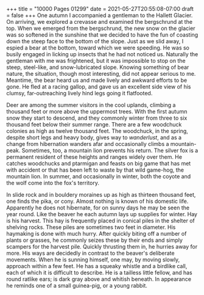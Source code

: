 +++
title = "10000 Pages 01299"
date = 2021-05-27T20:55:08-07:00
draft = false
+++
One autumn I accompanied a gentleman to the Hallett Glacier. On arriving, we explored a crevasse and examined the bergschrund at the top. When we emerged from the bergschrund, the new snow on the glacier was so softened in the sunshine that we decided to have the fun of coasting down the steep face to the bottom of the slope. Just as we slid away, I espied a bear at the bottom, toward which we were speeding. He was so busily engaged in licking up insects that he had not noticed us. Naturally the gentleman with me was frightened, but it was impossible to stop on the steep, steel-like, and snow-lubricated slope. Knowing something of bear nature, the situation, though most interesting, did not appear serious to me. Meantime, the bear heard us and made lively and awkward efforts to be gone. He fled at a racing gallop, and gave us an excellent side view of his clumsy, far-outreaching lively hind legs going it flatfooted.

Deer are among the summer visitors in the cool uplands, climbing a thousand feet or more above the uppermost trees. With the first autumn snow they start to descend, and they commonly winter from three to six thousand feet below their summer range. There are a few woodchuck colonies as high as twelve thousand feet. The woodchuck, in the spring, despite short legs and heavy body, gives way to _wanderlust_, and as a change from hibernation wanders afar and occasionally climbs a mountain-peak. Sometimes, too, a mountain lion prevents his return. The silver fox is a permanent resident of these heights and ranges widely over them. He catches woodchucks and ptarmigan and feasts on big game that has met with accident or that has been left to waste by that wild game-hog, the mountain lion. In summer, and occasionally in winter, both the coyote and the wolf come into the fox's territory.

In slide rock and in bouldery moraines up as high as thirteen thousand feet, one finds the pika, or cony. Almost nothing is known of his domestic life. Apparently he does not hibernate, for on sunny days he may be seen the year round. Like the beaver he each autumn lays up supplies for winter. Hay is his harvest. This hay is frequently placed in conical piles in the shelter of shelving rocks. These piles are sometimes two feet in diameter. His haymaking is done with much hurry. After quickly biting off a number of plants or grasses, he commonly seizes these by their ends and simply scampers for the harvest pile. Quickly thrusting them in, he hurries away for more. His ways are decidedly in contrast to the beaver's deliberate movements. When he is sunning himself, one may, by moving slowly, approach within a few feet. He has a squeaky whistle and a birdlike call, each of which it is difficult to describe. He is a tailless little fellow, and has round ratlike ears; is dark gray above and whitish beneath. In appearance he reminds one of a small guinea-pig, or a young rabbit.
